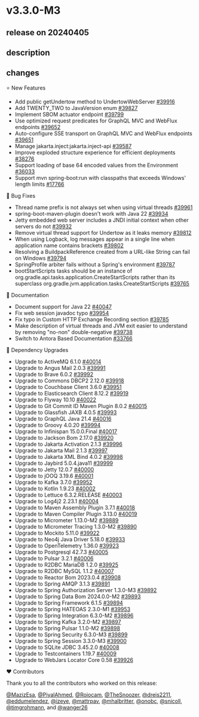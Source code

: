 # v3.3.0-M3

## release on 20240405

## description

## changes

⭐ New Features

* Add public getUndertow method to UndertowWebServer <a href="https://github.com/spring-projects/spring-boot/pull/39916" data-hovercard-type="pull_request" data-hovercard-url="/spring-projects/spring-boot/pull/39916/hovercard">#39916</a>
* Add TWENTY_TWO to JavaVersion enum <a href="https://github.com/spring-projects/spring-boot/issues/39827" data-hovercard-type="issue" data-hovercard-url="/spring-projects/spring-boot/issues/39827/hovercard">#39827</a>
* Implement SBOM actuator endpoint <a href="https://github.com/spring-projects/spring-boot/pull/39799" data-hovercard-type="pull_request" data-hovercard-url="/spring-projects/spring-boot/pull/39799/hovercard">#39799</a>
* Use optimized request predicates for GraphQL MVC and WebFlux endpoints <a href="https://github.com/spring-projects/spring-boot/issues/39652" data-hovercard-type="issue" data-hovercard-url="/spring-projects/spring-boot/issues/39652/hovercard">#39652</a>
* Auto-configure SSE transport on GraphQL MVC and WebFlux endpoints <a href="https://github.com/spring-projects/spring-boot/issues/39651" data-hovercard-type="issue" data-hovercard-url="/spring-projects/spring-boot/issues/39651/hovercard">#39651</a>
* Manage jakarta.inject:jakarta.inject-api <a href="https://github.com/spring-projects/spring-boot/issues/39587" data-hovercard-type="issue" data-hovercard-url="/spring-projects/spring-boot/issues/39587/hovercard">#39587</a>
* Improve exploded structure experience for efficient deployments <a href="https://github.com/spring-projects/spring-boot/issues/38276" data-hovercard-type="issue" data-hovercard-url="/spring-projects/spring-boot/issues/38276/hovercard">#38276</a>
* Support loading of base 64 encoded values from the Environment <a href="https://github.com/spring-projects/spring-boot/issues/36033" data-hovercard-type="issue" data-hovercard-url="/spring-projects/spring-boot/issues/36033/hovercard">#36033</a>
* Support mvn spring-boot:run with classpaths that exceeds Windows' length limits <a href="https://github.com/spring-projects/spring-boot/issues/17766" data-hovercard-type="issue" data-hovercard-url="/spring-projects/spring-boot/issues/17766/hovercard">#17766</a>

🐞 Bug Fixes

* Thread name prefix is not always set when using virtual threads <a href="https://github.com/spring-projects/spring-boot/issues/39961" data-hovercard-type="issue" data-hovercard-url="/spring-projects/spring-boot/issues/39961/hovercard">#39961</a>
* spring-boot-maven-plugin doesn't work with Java 22 <a href="https://github.com/spring-projects/spring-boot/issues/39934" data-hovercard-type="issue" data-hovercard-url="/spring-projects/spring-boot/issues/39934/hovercard">#39934</a>
* Jetty embedded web server includes a JNDI initial context when other servers do not <a href="https://github.com/spring-projects/spring-boot/issues/39932" data-hovercard-type="issue" data-hovercard-url="/spring-projects/spring-boot/issues/39932/hovercard">#39932</a>
* Remove virtual thread support for Undertow as it leaks memory <a href="https://github.com/spring-projects/spring-boot/issues/39812" data-hovercard-type="issue" data-hovercard-url="/spring-projects/spring-boot/issues/39812/hovercard">#39812</a>
* When using Logback, log messages appear in a single line when application name contains brackets <a href="https://github.com/spring-projects/spring-boot/issues/39802" data-hovercard-type="issue" data-hovercard-url="/spring-projects/spring-boot/issues/39802/hovercard">#39802</a>
* Resolving a BuildpackReference created from a URL-like String can fail on Windows <a href="https://github.com/spring-projects/spring-boot/issues/39794" data-hovercard-type="issue" data-hovercard-url="/spring-projects/spring-boot/issues/39794/hovercard">#39794</a>
* SpringProfile arbiter fails without a Spring's environment <a href="https://github.com/spring-projects/spring-boot/issues/39787" data-hovercard-type="issue" data-hovercard-url="/spring-projects/spring-boot/issues/39787/hovercard">#39787</a>
* bootStartScripts tasks should be an instance of org.gradle.api.tasks.application.CreateStartScripts rather than its superclass org.gradle.jvm.application.tasks.CreateStartScripts <a href="https://github.com/spring-projects/spring-boot/issues/39765" data-hovercard-type="issue" data-hovercard-url="/spring-projects/spring-boot/issues/39765/hovercard">#39765</a>

📔 Documentation

* Document support for Java 22 <a href="https://github.com/spring-projects/spring-boot/issues/40047" data-hovercard-type="issue" data-hovercard-url="/spring-projects/spring-boot/issues/40047/hovercard">#40047</a>
* Fix web session javadoc typo <a href="https://github.com/spring-projects/spring-boot/issues/39954" data-hovercard-type="issue" data-hovercard-url="/spring-projects/spring-boot/issues/39954/hovercard">#39954</a>
* Fix typo in Custom HTTP Exchange Recording section <a href="https://github.com/spring-projects/spring-boot/issues/39785" data-hovercard-type="issue" data-hovercard-url="/spring-projects/spring-boot/issues/39785/hovercard">#39785</a>
* Make description of virtual threads and JVM exit easier to understand by removing "no-non" double-negative <a href="https://github.com/spring-projects/spring-boot/issues/39738" data-hovercard-type="issue" data-hovercard-url="/spring-projects/spring-boot/issues/39738/hovercard">#39738</a>
* Switch to Antora Based Documentation <a href="https://github.com/spring-projects/spring-boot/issues/33766" data-hovercard-type="issue" data-hovercard-url="/spring-projects/spring-boot/issues/33766/hovercard">#33766</a>

🔨 Dependency Upgrades

* Upgrade to ActiveMQ 6.1.0 <a href="https://github.com/spring-projects/spring-boot/issues/40014" data-hovercard-type="issue" data-hovercard-url="/spring-projects/spring-boot/issues/40014/hovercard">#40014</a>
* Upgrade to Angus Mail 2.0.3 <a href="https://github.com/spring-projects/spring-boot/issues/39991" data-hovercard-type="issue" data-hovercard-url="/spring-projects/spring-boot/issues/39991/hovercard">#39991</a>
* Upgrade to Brave 6.0.2 <a href="https://github.com/spring-projects/spring-boot/issues/39992" data-hovercard-type="issue" data-hovercard-url="/spring-projects/spring-boot/issues/39992/hovercard">#39992</a>
* Upgrade to Commons DBCP2 2.12.0 <a href="https://github.com/spring-projects/spring-boot/issues/39918" data-hovercard-type="issue" data-hovercard-url="/spring-projects/spring-boot/issues/39918/hovercard">#39918</a>
* Upgrade to Couchbase Client 3.6.0 <a href="https://github.com/spring-projects/spring-boot/issues/39951" data-hovercard-type="issue" data-hovercard-url="/spring-projects/spring-boot/issues/39951/hovercard">#39951</a>
* Upgrade to Elasticsearch Client 8.12.2 <a href="https://github.com/spring-projects/spring-boot/issues/39919" data-hovercard-type="issue" data-hovercard-url="/spring-projects/spring-boot/issues/39919/hovercard">#39919</a>
* Upgrade to Flyway 10.10 <a href="https://github.com/spring-projects/spring-boot/issues/40022" data-hovercard-type="issue" data-hovercard-url="/spring-projects/spring-boot/issues/40022/hovercard">#40022</a>
* Upgrade to Git Commit ID Maven Plugin 8.0.2 <a href="https://github.com/spring-projects/spring-boot/issues/40015" data-hovercard-type="issue" data-hovercard-url="/spring-projects/spring-boot/issues/40015/hovercard">#40015</a>
* Upgrade to Glassfish JAXB 4.0.5 <a href="https://github.com/spring-projects/spring-boot/issues/39993" data-hovercard-type="issue" data-hovercard-url="/spring-projects/spring-boot/issues/39993/hovercard">#39993</a>
* Upgrade to GraphQL Java 21.4 <a href="https://github.com/spring-projects/spring-boot/issues/40016" data-hovercard-type="issue" data-hovercard-url="/spring-projects/spring-boot/issues/40016/hovercard">#40016</a>
* Upgrade to Groovy 4.0.20 <a href="https://github.com/spring-projects/spring-boot/issues/39994" data-hovercard-type="issue" data-hovercard-url="/spring-projects/spring-boot/issues/39994/hovercard">#39994</a>
* Upgrade to Infinispan 15.0.0.Final <a href="https://github.com/spring-projects/spring-boot/issues/40017" data-hovercard-type="issue" data-hovercard-url="/spring-projects/spring-boot/issues/40017/hovercard">#40017</a>
* Upgrade to Jackson Bom 2.17.0 <a href="https://github.com/spring-projects/spring-boot/issues/39920" data-hovercard-type="issue" data-hovercard-url="/spring-projects/spring-boot/issues/39920/hovercard">#39920</a>
* Upgrade to Jakarta Activation 2.1.3 <a href="https://github.com/spring-projects/spring-boot/issues/39996" data-hovercard-type="issue" data-hovercard-url="/spring-projects/spring-boot/issues/39996/hovercard">#39996</a>
* Upgrade to Jakarta Mail 2.1.3 <a href="https://github.com/spring-projects/spring-boot/issues/39997" data-hovercard-type="issue" data-hovercard-url="/spring-projects/spring-boot/issues/39997/hovercard">#39997</a>
* Upgrade to Jakarta XML Bind 4.0.2 <a href="https://github.com/spring-projects/spring-boot/issues/39998" data-hovercard-type="issue" data-hovercard-url="/spring-projects/spring-boot/issues/39998/hovercard">#39998</a>
* Upgrade to Jaybird 5.0.4.java11 <a href="https://github.com/spring-projects/spring-boot/issues/39999" data-hovercard-type="issue" data-hovercard-url="/spring-projects/spring-boot/issues/39999/hovercard">#39999</a>
* Upgrade to Jetty 12.0.7 <a href="https://github.com/spring-projects/spring-boot/issues/40000" data-hovercard-type="issue" data-hovercard-url="/spring-projects/spring-boot/issues/40000/hovercard">#40000</a>
* Upgrade to jOOQ 3.19.6 <a href="https://github.com/spring-projects/spring-boot/issues/40001" data-hovercard-type="issue" data-hovercard-url="/spring-projects/spring-boot/issues/40001/hovercard">#40001</a>
* Upgrade to Kafka 3.7.0 <a href="https://github.com/spring-projects/spring-boot/issues/39952" data-hovercard-type="issue" data-hovercard-url="/spring-projects/spring-boot/issues/39952/hovercard">#39952</a>
* Upgrade to Kotlin 1.9.23 <a href="https://github.com/spring-projects/spring-boot/issues/40002" data-hovercard-type="issue" data-hovercard-url="/spring-projects/spring-boot/issues/40002/hovercard">#40002</a>
* Upgrade to Lettuce 6.3.2.RELEASE <a href="https://github.com/spring-projects/spring-boot/issues/40003" data-hovercard-type="issue" data-hovercard-url="/spring-projects/spring-boot/issues/40003/hovercard">#40003</a>
* Upgrade to Log4j2 2.23.1 <a href="https://github.com/spring-projects/spring-boot/issues/40004" data-hovercard-type="issue" data-hovercard-url="/spring-projects/spring-boot/issues/40004/hovercard">#40004</a>
* Upgrade to Maven Assembly Plugin 3.7.1 <a href="https://github.com/spring-projects/spring-boot/issues/40018" data-hovercard-type="issue" data-hovercard-url="/spring-projects/spring-boot/issues/40018/hovercard">#40018</a>
* Upgrade to Maven Compiler Plugin 3.13.0 <a href="https://github.com/spring-projects/spring-boot/issues/40019" data-hovercard-type="issue" data-hovercard-url="/spring-projects/spring-boot/issues/40019/hovercard">#40019</a>
* Upgrade to Micrometer 1.13.0-M2 <a href="https://github.com/spring-projects/spring-boot/issues/39889" data-hovercard-type="issue" data-hovercard-url="/spring-projects/spring-boot/issues/39889/hovercard">#39889</a>
* Upgrade to Micrometer Tracing 1.3.0-M2 <a href="https://github.com/spring-projects/spring-boot/issues/39890" data-hovercard-type="issue" data-hovercard-url="/spring-projects/spring-boot/issues/39890/hovercard">#39890</a>
* Upgrade to Mockito 5.11.0 <a href="https://github.com/spring-projects/spring-boot/issues/39922" data-hovercard-type="issue" data-hovercard-url="/spring-projects/spring-boot/issues/39922/hovercard">#39922</a>
* Upgrade to Neo4j Java Driver 5.18.0 <a href="https://github.com/spring-projects/spring-boot/issues/39933" data-hovercard-type="issue" data-hovercard-url="/spring-projects/spring-boot/issues/39933/hovercard">#39933</a>
* Upgrade to OpenTelemetry 1.36.0 <a href="https://github.com/spring-projects/spring-boot/issues/39923" data-hovercard-type="issue" data-hovercard-url="/spring-projects/spring-boot/issues/39923/hovercard">#39923</a>
* Upgrade to Postgresql 42.7.3 <a href="https://github.com/spring-projects/spring-boot/issues/40005" data-hovercard-type="issue" data-hovercard-url="/spring-projects/spring-boot/issues/40005/hovercard">#40005</a>
* Upgrade to Pulsar 3.2.1 <a href="https://github.com/spring-projects/spring-boot/issues/40006" data-hovercard-type="issue" data-hovercard-url="/spring-projects/spring-boot/issues/40006/hovercard">#40006</a>
* Upgrade to R2DBC MariaDB 1.2.0 <a href="https://github.com/spring-projects/spring-boot/issues/39925" data-hovercard-type="issue" data-hovercard-url="/spring-projects/spring-boot/issues/39925/hovercard">#39925</a>
* Upgrade to R2DBC MySQL 1.1.2 <a href="https://github.com/spring-projects/spring-boot/issues/40007" data-hovercard-type="issue" data-hovercard-url="/spring-projects/spring-boot/issues/40007/hovercard">#40007</a>
* Upgrade to Reactor Bom 2023.0.4 <a href="https://github.com/spring-projects/spring-boot/issues/39908" data-hovercard-type="issue" data-hovercard-url="/spring-projects/spring-boot/issues/39908/hovercard">#39908</a>
* Upgrade to Spring AMQP 3.1.3 <a href="https://github.com/spring-projects/spring-boot/issues/39891" data-hovercard-type="issue" data-hovercard-url="/spring-projects/spring-boot/issues/39891/hovercard">#39891</a>
* Upgrade to Spring Authorization Server 1.3.0-M3 <a href="https://github.com/spring-projects/spring-boot/issues/39892" data-hovercard-type="issue" data-hovercard-url="/spring-projects/spring-boot/issues/39892/hovercard">#39892</a>
* Upgrade to Spring Data Bom 2024.0.0-M2 <a href="https://github.com/spring-projects/spring-boot/issues/39893" data-hovercard-type="issue" data-hovercard-url="/spring-projects/spring-boot/issues/39893/hovercard">#39893</a>
* Upgrade to Spring Framework 6.1.5 <a href="https://github.com/spring-projects/spring-boot/issues/39894" data-hovercard-type="issue" data-hovercard-url="/spring-projects/spring-boot/issues/39894/hovercard">#39894</a>
* Upgrade to Spring HATEOAS 2.3.0-M1 <a href="https://github.com/spring-projects/spring-boot/issues/39953" data-hovercard-type="issue" data-hovercard-url="/spring-projects/spring-boot/issues/39953/hovercard">#39953</a>
* Upgrade to Spring Integration 6.3.0-M2 <a href="https://github.com/spring-projects/spring-boot/issues/39896" data-hovercard-type="issue" data-hovercard-url="/spring-projects/spring-boot/issues/39896/hovercard">#39896</a>
* Upgrade to Spring Kafka 3.2.0-M2 <a href="https://github.com/spring-projects/spring-boot/issues/39897" data-hovercard-type="issue" data-hovercard-url="/spring-projects/spring-boot/issues/39897/hovercard">#39897</a>
* Upgrade to Spring Pulsar 1.1.0-M2 <a href="https://github.com/spring-projects/spring-boot/issues/39898" data-hovercard-type="issue" data-hovercard-url="/spring-projects/spring-boot/issues/39898/hovercard">#39898</a>
* Upgrade to Spring Security 6.3.0-M3 <a href="https://github.com/spring-projects/spring-boot/issues/39899" data-hovercard-type="issue" data-hovercard-url="/spring-projects/spring-boot/issues/39899/hovercard">#39899</a>
* Upgrade to Spring Session 3.3.0-M3 <a href="https://github.com/spring-projects/spring-boot/issues/39900" data-hovercard-type="issue" data-hovercard-url="/spring-projects/spring-boot/issues/39900/hovercard">#39900</a>
* Upgrade to SQLite JDBC 3.45.2.0 <a href="https://github.com/spring-projects/spring-boot/issues/40008" data-hovercard-type="issue" data-hovercard-url="/spring-projects/spring-boot/issues/40008/hovercard">#40008</a>
* Upgrade to Testcontainers 1.19.7 <a href="https://github.com/spring-projects/spring-boot/issues/40009" data-hovercard-type="issue" data-hovercard-url="/spring-projects/spring-boot/issues/40009/hovercard">#40009</a>
* Upgrade to WebJars Locator Core 0.58 <a href="https://github.com/spring-projects/spring-boot/issues/39926" data-hovercard-type="issue" data-hovercard-url="/spring-projects/spring-boot/issues/39926/hovercard">#39926</a>

❤️ Contributors

Thank you to all the contributors who worked on this release:

<a class="user-mention notranslate" data-hovercard-type="user" data-hovercard-url="/users/MazizEsa/hovercard" data-octo-click="hovercard-link-click" data-octo-dimensions="link_type:self" href="https://github.com/MazizEsa">@MazizEsa</a>, <a class="user-mention notranslate" data-hovercard-type="user" data-hovercard-url="/users/PiyalAhmed/hovercard" data-octo-click="hovercard-link-click" data-octo-dimensions="link_type:self" href="https://github.com/PiyalAhmed">@PiyalAhmed</a>, <a class="user-mention notranslate" data-hovercard-type="user" data-hovercard-url="/users/Roiocam/hovercard" data-octo-click="hovercard-link-click" data-octo-dimensions="link_type:self" href="https://github.com/Roiocam">@Roiocam</a>, <a class="user-mention notranslate" data-hovercard-type="user" data-hovercard-url="/users/TheSnoozer/hovercard" data-octo-click="hovercard-link-click" data-octo-dimensions="link_type:self" href="https://github.com/TheSnoozer">@TheSnoozer</a>, <a class="user-mention notranslate" data-hovercard-type="user" data-hovercard-url="/users/dreis2211/hovercard" data-octo-click="hovercard-link-click" data-octo-dimensions="link_type:self" href="https://github.com/dreis2211">@dreis2211</a>, <a class="user-mention notranslate" data-hovercard-type="user" data-hovercard-url="/users/eddumelendez/hovercard" data-octo-click="hovercard-link-click" data-octo-dimensions="link_type:self" href="https://github.com/eddumelendez">@eddumelendez</a>, <a class="user-mention notranslate" data-hovercard-type="user" data-hovercard-url="/users/izeye/hovercard" data-octo-click="hovercard-link-click" data-octo-dimensions="link_type:self" href="https://github.com/izeye">@izeye</a>, <a class="user-mention notranslate" data-hovercard-type="user" data-hovercard-url="/users/mattrpav/hovercard" data-octo-click="hovercard-link-click" data-octo-dimensions="link_type:self" href="https://github.com/mattrpav">@mattrpav</a>, <a class="user-mention notranslate" data-hovercard-type="user" data-hovercard-url="/users/mhalbritter/hovercard" data-octo-click="hovercard-link-click" data-octo-dimensions="link_type:self" href="https://github.com/mhalbritter">@mhalbritter</a>, <a class="user-mention notranslate" data-hovercard-type="user" data-hovercard-url="/users/onobc/hovercard" data-octo-click="hovercard-link-click" data-octo-dimensions="link_type:self" href="https://github.com/onobc">@onobc</a>, <a class="user-mention notranslate" data-hovercard-type="user" data-hovercard-url="/users/snicoll/hovercard" data-octo-click="hovercard-link-click" data-octo-dimensions="link_type:self" href="https://github.com/snicoll">@snicoll</a>, <a class="user-mention notranslate" data-hovercard-type="user" data-hovercard-url="/users/timgrohmann/hovercard" data-octo-click="hovercard-link-click" data-octo-dimensions="link_type:self" href="https://github.com/timgrohmann">@timgrohmann</a>, and <a class="user-mention notranslate" data-hovercard-type="user" data-hovercard-url="/users/wanger26/hovercard" data-octo-click="hovercard-link-click" data-octo-dimensions="link_type:self" href="https://github.com/wanger26">@wanger26</a>

